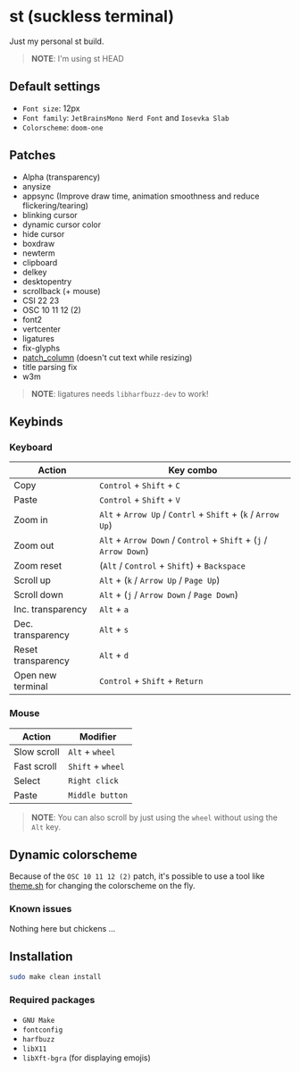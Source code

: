 # st (suckless terminal)

Just my personal st build.

> **NOTE**: I'm using st HEAD

## Default settings

- `Font size`: 12px
- `Font family`: `JetBrainsMono Nerd Font` and `Iosevka Slab`
- `Colorscheme`: `doom-one`

## Patches

- Alpha (transparency)
- anysize
- appsync (Improve draw time, animation smoothness and reduce flickering/tearing)
- blinking cursor
- dynamic cursor color
- hide cursor
- boxdraw
- newterm
- clipboard
- delkey
- desktopentry
- scrollback (+ mouse)
- CSI 22 23
- OSC 10 11 12 (2)
- font2
- vertcenter
- ligatures
- fix-glyphs
- [patch_column](https://github.com/nimaipatel/st/blob/master/patches/7672445bab01cb4e861651dc540566ac22e25812.diff) (doesn't cut text while resizing)
- title parsing fix
- w3m

> **NOTE**: ligatures needs `libharfbuzz-dev` to work!

## Keybinds

### Keyboard

| Action             | Key combo                                                  |
| ------------------ | ---------------------------------------------------------- |
| Copy               | `Control` + `Shift` + `C`                                  |
| Paste              | `Control` + `Shift` + `V`                                  |
| Zoom in            | `Alt` + `Arrow Up` / `Contrl` + `Shift` + (`k` / `Arrow Up`)   |
| Zoom out           | `Alt` + `Arrow Down` / `Control` + `Shift` + (`j` / `Arrow Down`) |
| Zoom reset         | (`Alt` / `Control` + `Shift`) + `Backspace`                            |
| Scroll up          | `Alt` + (`k` / `Arrow Up` / `Page Up`)                     |
| Scroll down        | `Alt` + (`j` / `Arrow Down` / `Page Down`)                 |
| Inc. transparency  | `Alt` + `a`                                                |
| Dec. transparency  | `Alt` + `s`                                                |
| Reset transparency | `Alt` + `d`                                                |
| Open new terminal  | `Control` + `Shift` + `Return`                               |

### Mouse

| Action      | Modifier          |
| ----------- | ----------------- |
| Slow scroll | `Alt` + `wheel`   |
| Fast scroll | `Shift` + `wheel` |
| Select      | `Right click`     |
| Paste       | `Middle button`   |

> **NOTE**: You can also scroll by just using the `wheel` without using
> the `Alt` key.

## Dynamic colorscheme

Because of the `OSC 10 11 12 (2)` patch, it's possible to use a tool like
[theme.sh](https://github.com/lemnos/theme.sh) for changing the colorscheme on the fly.

### Known issues

Nothing here but chickens ...

## Installation

```sh
sudo make clean install
```

### Required packages

- `GNU Make`
- `fontconfig`
- `harfbuzz`
- `libX11`
- `libXft-bgra` (for displaying emojis)

